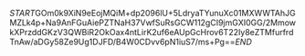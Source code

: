$START$GOm0k9XiN9eEojMQiM+dp2096lU+5LdryaTYunuXc01MXWWTAhJGMZLk4p+Na9AnFGuAiePZTNaH37VwfSuRsGCW112gCI9jmGXI0GG/2MmowkXPrzddGKzV3QWBiR2OkOax4ntLirK2uf6eAUpGcHrov6T22Iy8eZTMfurfrdTnAw/aDGy58Ze9Ug1DJFD/B4W0CDvv6pN1iuS7/ms+Pg==$END$